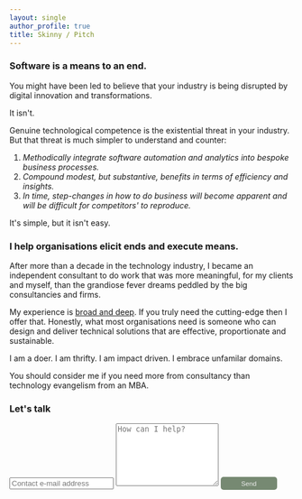 ```yaml
---
layout: single
author_profile: true
title: Skinny / Pitch
---
```


### Software is a means to an end.

You might have been led to believe that your industry is being disrupted
by digital innovation and transformations.

It isn't.  

Genuine technological competence is the existential threat in your industry.
But that threat is much simpler to understand and counter:

1. *Methodically integrate software automation and analytics into bespoke business processes.* 
2. *Compound modest, but substantive, benefits in terms of efficiency and insights.* 
3. *In time, step-changes in how to do business will become apparent and will be difficult for competitors' to reproduce.*

It's simple, but it isn't easy. 

### I help organisations elicit ends and execute means.

After more than a decade in the technology industry, I became an independent consultant to do 
work that was more meaningful, for my clients and myself, than the grandiose fever dreams peddled 
by the big consultancies and firms. 

My experience is [broad and deep](https://www.linkedin.com/in/christopher-mcewan-850a0a62). 
If you truly need the cutting-edge then I offer that. Honestly, what most organisations 
need is someone who can design and deliver technical solutions that are effective, 
proportionate and sustainable.

I am a doer. I am thrifty. I am impact driven. I embrace unfamilar domains.

You should consider me if you need more from consultancy than technology evangelism from an MBA. 

### Let's talk

<form action="https://submit-form.com/j1CmLPsN" target="_self">
   <input type="text" name="email" placeholder="Contact e-mail address">
   <textarea name="message" placeholder="How can I help?" rows="7"></textarea>
   <button style="border-radius:5px;background-color:#768972;border:0px;font-size:smaller;padding:5px;color:#eeeeee;width:100px;" type="submit">Send</button>
</form>

